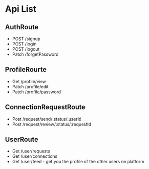# Api List

## AuthRoute
- POST /signup
- POST /login
- POST /logout
- Patch /forgetPassword

## ProfileRourte
- Get /profile/view
- Patch /profile/edit
- Patch /profile/password

## ConnectionRequestRoute
- Post /request/send/:status/:userId
- Post /request/review/:status/:requestId

## UserRoute
- Get /user/requests
- Get /user/connections
- Get /user/feed - get you the profile of the other users on platform